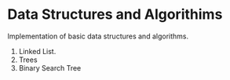 # Data Structures and Algorithims
Implementation of basic data structures and algorithms.

1. Linked List.
2. Trees
  1. Binary Search Tree
